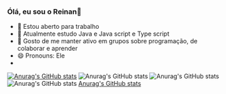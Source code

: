 ### Ólá, eu sou o Reinan👋

- 🔭 Estou aberto para trabalho
- 🌱 Atualmente estudo Java e Java script e Type script
- 👯 Gosto de me manter ativo em grupos sobre programação, de colaborar e aprender
- 😄 Pronouns: Ele
- 
[![Anurag's GitHub stats](https://github-readme-stats.vercel.app/api?username=reinan-alves)](https://github.com/anuraghazra/github-readme-stats)
![Anurag's GitHub stats](https://github-readme-stats.vercel.app/api?username=reinan-alves&hide=contribs,prs)
![Anurag's GitHub stats](https://github-readme-stats.vercel.app/api?username=reinan-alves&count_private=true)
![Anurag's GitHub stats](https://github-readme-stats.vercel.app/api?username=reinan-alves&show_icons=true)
[Anurag's GitHub stats](https://github-readme-stats.vercel.app/api?username=reinan-alves&show_icons=true&theme=radical)

